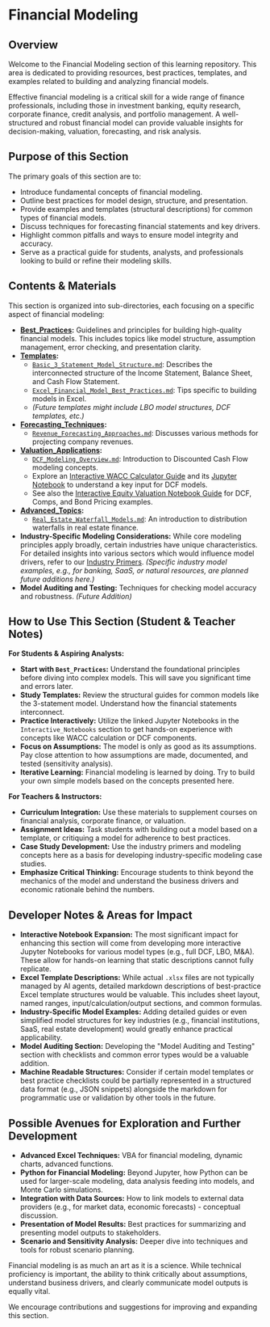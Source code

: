 # Financial Modeling

## Overview

Welcome to the Financial Modeling section of this learning repository. This area is dedicated to providing resources, best practices, templates, and examples related to building and analyzing financial models.

Effective financial modeling is a critical skill for a wide range of finance professionals, including those in investment banking, equity research, corporate finance, credit analysis, and portfolio management. A well-structured and robust financial model can provide valuable insights for decision-making, valuation, forecasting, and risk analysis.

## Purpose of this Section

The primary goals of this section are to:

*   Introduce fundamental concepts of financial modeling.
*   Outline best practices for model design, structure, and presentation.
*   Provide examples and templates (structural descriptions) for common types of financial models.
*   Discuss techniques for forecasting financial statements and key drivers.
*   Highlight common pitfalls and ways to ensure model integrity and accuracy.
*   Serve as a practical guide for students, analysts, and professionals looking to build or refine their modeling skills.

## Contents & Materials

This section is organized into sub-directories, each focusing on a specific aspect of financial modeling:

*   **[Best_Practices](./Best_Practices/FM_Best_Practices.md):** Guidelines and principles for building high-quality financial models. This includes topics like model structure, assumption management, error checking, and presentation clarity.
*   **[Templates](./Templates/):**
    *   [`Basic_3_Statement_Model_Structure.md`](./Templates/Basic_3_Statement_Model_Structure.md): Describes the interconnected structure of the Income Statement, Balance Sheet, and Cash Flow Statement.
    *   [`Excel_Financial_Model_Best_Practices.md`](./Templates/Excel_Financial_Model_Best_Practices.md): Tips specific to building models in Excel.
    *   *(Future templates might include LBO model structures, DCF templates, etc.)*
*   **[Forecasting_Techniques](./Forecasting_Techniques/):**
    *   [`Revenue_Forecasting_Approaches.md`](./Forecasting_Techniques/Revenue_Forecasting_Approaches.md): Discusses various methods for projecting company revenues.
*   **[Valuation_Applications](./Valuation_Applications/):**
    *   [`DCF_Modeling_Overview.md`](./Valuation_Applications/DCF_Modeling_Overview.md): Introduction to Discounted Cash Flow modeling concepts.
    *   Explore an [Interactive WACC Calculator Guide](../Interactive_Notebooks/Valuation_Components/README.md) and its [Jupyter Notebook](../Interactive_Notebooks/Valuation_Components/InteractiveWACCCalculatorNotebook.ipynb) to understand a key input for DCF models.
    *   See also the [Interactive Equity Valuation Notebook Guide](../Interactive_Notebooks/Financial_Modeling/README.md) for DCF, Comps, and Bond Pricing examples.
*   **[Advanced_Topics](./Advanced_Topics/):**
    *   [`Real_Estate_Waterfall_Models.md`](./Advanced_Topics/Real_Estate_Waterfall_Models.md): An introduction to distribution waterfalls in real estate finance.
*   **Industry-Specific Modeling Considerations:** While core modeling principles apply broadly, certain industries have unique characteristics. For detailed insights into various sectors which would influence model drivers, refer to our [Industry Primers](../primers/index.html). *(Specific industry model examples, e.g., for banking, SaaS, or natural resources, are planned future additions here.)*
*   **Model Auditing and Testing:** Techniques for checking model accuracy and robustness. *(Future Addition)*

<!-- Machine-readable indexing comment -->
<!-- Index: Financial Modeling; Topics: Best Practices, Templates, 3-Statement Model, Excel, Forecasting, Valuation, DCF, WACC, Real Estate Waterfall, Industry Modeling -->

## How to Use This Section (Student & Teacher Notes)

**For Students & Aspiring Analysts:**

*   **Start with `Best_Practices`:** Understand the foundational principles before diving into complex models. This will save you significant time and errors later.
*   **Study Templates:** Review the structural guides for common models like the 3-statement model. Understand how the financial statements interconnect.
*   **Practice Interactively:** Utilize the linked Jupyter Notebooks in the `Interactive_Notebooks` section to get hands-on experience with concepts like WACC calculation or DCF components.
*   **Focus on Assumptions:** The model is only as good as its assumptions. Pay close attention to how assumptions are made, documented, and tested (sensitivity analysis).
*   **Iterative Learning:** Financial modeling is learned by doing. Try to build your own simple models based on the concepts presented here.

**For Teachers & Instructors:**

*   **Curriculum Integration:** Use these materials to supplement courses on financial analysis, corporate finance, or valuation.
*   **Assignment Ideas:** Task students with building out a model based on a template, or critiquing a model for adherence to best practices.
*   **Case Study Development:** Use the industry primers and modeling concepts here as a basis for developing industry-specific modeling case studies.
*   **Emphasize Critical Thinking:** Encourage students to think beyond the mechanics of the model and understand the business drivers and economic rationale behind the numbers.

## Developer Notes & Areas for Impact

*   **Interactive Notebook Expansion:** The most significant impact for enhancing this section will come from developing more interactive Jupyter Notebooks for various model types (e.g., full DCF, LBO, M&A). These allow for hands-on learning that static descriptions cannot fully replicate.
*   **Excel Template Descriptions:** While actual `.xlsx` files are not typically managed by AI agents, detailed markdown descriptions of best-practice Excel template structures would be valuable. This includes sheet layout, named ranges, input/calculation/output sections, and common formulas.
*   **Industry-Specific Model Examples:** Adding detailed guides or even simplified model structures for key industries (e.g., financial institutions, SaaS, real estate development) would greatly enhance practical applicability.
*   **Model Auditing Section:** Developing the "Model Auditing and Testing" section with checklists and common error types would be a valuable addition.
*   **Machine Readable Structures:** Consider if certain model templates or best practice checklists could be partially represented in a structured data format (e.g., JSON snippets) alongside the markdown for programmatic use or validation by other tools in the future.

## Possible Avenues for Exploration and Further Development

*   **Advanced Excel Techniques:** VBA for financial modeling, dynamic charts, advanced functions.
*   **Python for Financial Modeling:** Beyond Jupyter, how Python can be used for larger-scale modeling, data analysis feeding into models, and Monte Carlo simulations.
*   **Integration with Data Sources:** How to link models to external data providers (e.g., for market data, economic forecasts) - conceptual discussion.
*   **Presentation of Model Results:** Best practices for summarizing and presenting model outputs to stakeholders.
*   **Scenario and Sensitivity Analysis:** Deeper dive into techniques and tools for robust scenario planning.

Financial modeling is as much an art as it is a science. While technical proficiency is important, the ability to think critically about assumptions, understand business drivers, and clearly communicate model outputs is equally vital.

We encourage contributions and suggestions for improving and expanding this section.
